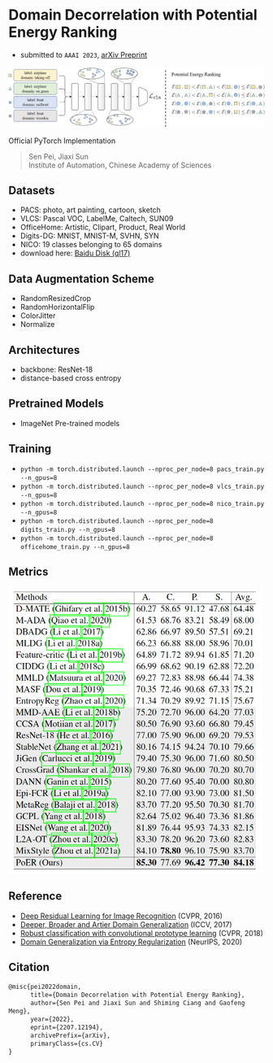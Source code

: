 # Domain Decorrelation with Potential Energy Ranking
- submitted to `AAAI 2023`, [arXiv Preprint](https://arxiv.org/abs/2207.12194)

<img src="https://github.com/ForeverPs/PoER/raw/master/data/framework.jpg" width="1000px"/>

Official PyTorch Implementation
> Sen Pei, Jiaxi Sun
> <br/> Institute of Automation, Chinese Academy of Sciences

## Datasets
- PACS: photo, art painting, cartoon, sketch
- VLCS: Pascal VOC, LabelMe, Caltech, SUN09
- OfficeHome: Artistic, Clipart, Product, Real World
- Digits-DG: MNIST, MNIST-M, SVHN, SYN
- NICO: 19 classes belonging to 65 domains
- download here: [Baidu Disk (ql17)](https://pan.baidu.com/s/1-_3zqCId87_JXaMyTaeaQw)

## Data Augmentation Scheme
- RandomResizedCrop
- RandomHorizontalFlip
- ColorJitter
- Normalize

## Architectures
- backbone: ResNet-18
- distance-based cross entropy

## Pretrained Models
- ImageNet Pre-trained models

## Training
- `python -m torch.distributed.launch --nproc_per_node=8 pacs_train.py --n_gpus=8`
- `python -m torch.distributed.launch --nproc_per_node=8 vlcs_train.py --n_gpus=8`
- `python -m torch.distributed.launch --nproc_per_node=8 nico_train.py --n_gpus=8`
- `python -m torch.distributed.launch --nproc_per_node=8 digits_train.py --n_gpus=8`
- `python -m torch.distributed.launch --nproc_per_node=8 officehome_train.py --n_gpus=8`

## Metrics
<img src="https://github.com/ForeverPs/PoER/raw/master/data/pacs_result.png" width="500px"/>

## Reference
- [Deep Residual Learning for Image Recognition](https://openaccess.thecvf.com/content_cvpr_2016/papers/He_Deep_Residual_Learning_CVPR_2016_paper.pdf) (CVPR, 2016)
- [Deeper, Broader and Artier Domain Generalization](https://openaccess.thecvf.com/content_iccv_2017/html/Li_Deeper_Broader_and_ICCV_2017_paper.html) (ICCV, 2017)
- [Robust classification with convolutional prototype learning](https://openaccess.thecvf.com/content_cvpr_2018/html/Yang_Robust_Classification_With_CVPR_2018_paper.html) (CVPR, 2018)
- [Domain Generalization via Entropy Regularization](https://proceedings.neurips.cc/paper/2020/hash/b98249b38337c5088bbc660d8f872d6a-Abstract.html) (NeurIPS, 2020)

## Citation

```
@misc{pei2022domain,
      title={Domain Decorrelation with Potential Energy Ranking}, 
      author={Sen Pei and Jiaxi Sun and Shiming Ciang and Gaofeng Meng},
      year={2022},
      eprint={2207.12194},
      archivePrefix={arXiv},
      primaryClass={cs.CV}
}
```
